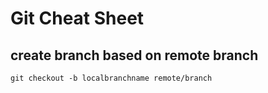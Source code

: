 # Git Cheat Sheet

## create branch based on remote branch

	git checkout -b localbranchname remote/branch